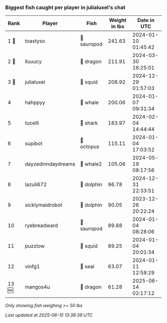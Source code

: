 ### Biggest fish caught per player in julialuxel's chat
| Rank | Player | Fish | Weight in lbs | Date in UTC |
|------|--------|-----------|---------|-----|
| 1 🥇  | toastyso | 🦕 sauropod | 241.63 | 2024-01-10 01:45:42 |
| 2 🥈  | lluuucy | 🐉 dragon | 211.91 | 2024-03-30 16:25:01 |
| 3 🥉  | julialuxel | 🦑 squid | 208.92 | 2024-12-29 01:57:03 |
| 4  | hahppyy | 🐳 whale | 200.06 | 2024-01-07 09:31:34 |
| 5  | tucelli | 🦈 shark | 183.97 | 2024-02-04 14:44:44 |
| 6  | supibot | 🐙 octopus | 115.11 | 2024-01-04 17:03:52 |
| 7  | dayzedinndaydreams | 🐋 whale2 | 105.06 | 2024-05-19 08:17:56 |
| 8  | lazuli672 | 🐬 dolphin | 96.78 | 2024-12-31 22:33:51 |
| 9  | sicklymaidrobot | 🐬 dolphin | 90.05 | 2023-12-26 20:22:24 |
| 10  | ryebreadward | 🦕 sauropod | 89.88 | 2024-01-04 08:28:06 |
| 11  | puzzlow | 🦑 squid | 89.25 | 2024-01-04 20:01:34 |
| 12  | vinfg1 | 🦭 seal | 63.07 | 2024-01-11 12:58:29 |
| 13 🆕 | mangos4u | 🐉 dragon | 61.28 | 2025-06-14 02:17:12 |

_Only showing fish weighing >= 50 lbs_

_Last updated at 2025-06-15 13:38:39 UTC_